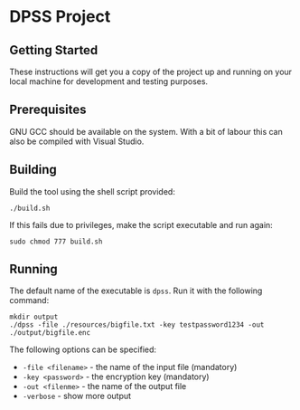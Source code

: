 # DPSS Project

## Getting Started

These instructions will get you a copy of the project up and running on your local machine for development and testing purposes.

## Prerequisites

GNU GCC should be available on the system. With a bit of labour this can also be compiled with Visual Studio.

## Building

Build the tool using the shell script provided:

```
./build.sh
```
If this fails due to privileges, make the script executable and run again:

```
sudo chmod 777 build.sh
```

## Running

The default name of the executable is ``` dpss ```. Run it with the following command:

```
mkdir output
./dpss -file ./resources/bigfile.txt -key testpassword1234 -out ./output/bigfile.enc
```

The following options can be specified:

- ```-file <filename>``` - the name of the input file (mandatory)
- ```-key <password>``` - the encryption key (mandatory)
- ```-out <filenme>``` - the name of the output file
- ```-verbose``` - show more output

